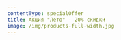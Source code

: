 ```yaml
---
contentType: specialOffer
title: Акция "Лето" - 20% скидки
image: /img/products-full-width.jpg
---
```


